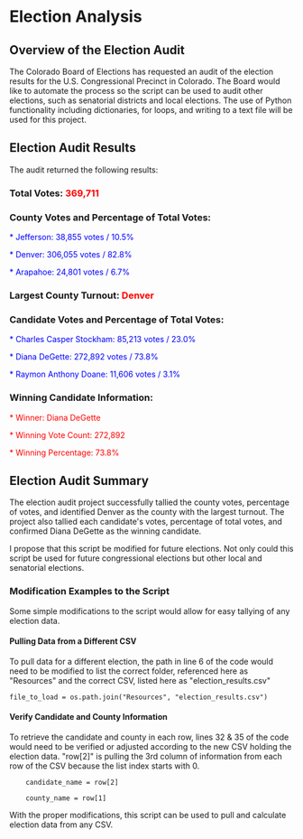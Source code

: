 # Election Analysis

## Overview of the Election Audit

The Colorado Board of Elections has requested an audit of the election results for the U.S. Congressional Precinct in Colorado. The Board would like to automate the process so the script can be used to audit other elections, such as senatorial districts and local elections. The use of Python functionality including dictionaries, for loops, and writing to a text file will be used for this project. 


## Election Audit Results

The audit returned the following results:

###    Total Votes: <span style="color:red">369,711</span> 

###     County Votes and Percentage of Total Votes:

<span style="color:blue">       * Jefferson: 38,855 votes / 10.5%</span>

<span style="color:blue">       * Denver: 306,055 votes / 82.8%</span>

<span style="color:blue">       * Arapahoe: 24,801 votes / 6.7%</span>

###     Largest County Turnout: <span style="color:red">Denver</span>

###     Candidate Votes and Percentage of Total Votes:
<span style="color:blue">       * Charles Casper Stockham: 85,213 votes / 23.0%</span>

<span style="color:blue">       * Diana DeGette: 272,892 votes / 73.8%</span>

<span style="color:blue">       * Raymon Anthony Doane: 11,606 votes / 3.1%</span>

###     Winning Candidate Information:
<span style="color:red">       * Winner: Diana DeGette</span>

<span style="color:red">       * Winning Vote Count: 272,892</span>

<span style="color:red">       * Winning Percentage: 73.8%</span>


## Election Audit Summary

The election audit project successfully tallied the county votes, percentage of votes, and identified Denver as the county with the largest turnout. The project also tallied each candidate's votes, percentage of total votes, and confirmed Diana DeGette as the winning candidate.

I propose that this script be modified for future elections.  Not only could this script be used for future congressional elections but other local and senatorial elections.

### Modification Examples to the Script

Some simple modifications to the script would allow for easy tallying of any election data.

#### Pulling Data from a Different CSV

To pull data for a different election, the path in line 6 of the code would need to be modified to list the correct folder, referenced here as "Resources" and the correct CSV, listed here as "election_results.csv"

    file_to_load = os.path.join("Resources", "election_results.csv")

#### Verify Candidate and County Information

To retrieve the candidate and county in each row, lines 32 & 35 of the code would need to be verified or adjusted according to the new CSV holding the election data.  "row[2]" is pulling the 3rd column of information from each row of the CSV because the list index starts with 0.

        candidate_name = row[2]

        county_name = row[1]

With the proper modifications, this script can be used to pull and calculate election data from any CSV.